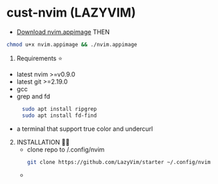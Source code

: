 # cust-nvim (LAZYVIM)
- [Download nvim.appimage](https://github.com/neovim/neovim/releases/download/stable/nvim.appimage) THEN 
``` sh
chmod u+x nvim.appimage && ./nvim.appimage
``` 
1.  Requirements ⭐
   - latest nvim >=v0.9.0
   - latest git >=2.19.0
   - gcc
   - grep and fd
```  bash
     sudo apt install ripgrep
     sudo apt install fd-find
```
  - a terminal that support true color and undercurl

2. INSTALLATION 🧑‍🏭
   - clone repo to /.config/nvim
     ``` sh
     git clone https://github.com/LazyVim/starter ~/.config/nvim
     ```
   - 
